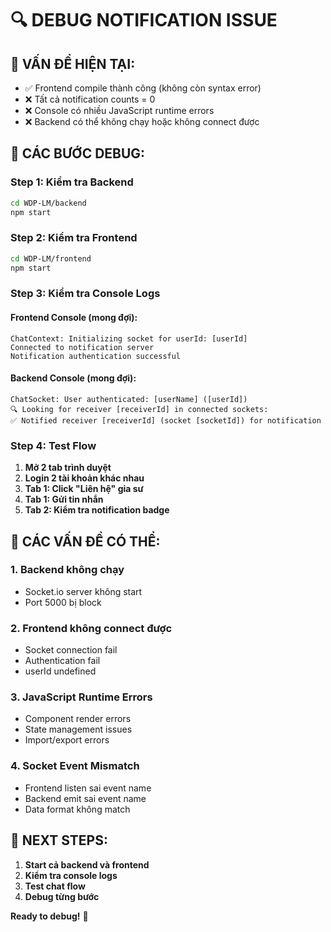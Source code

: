 # 🔍 DEBUG NOTIFICATION ISSUE

## 🚨 **VẤN ĐỀ HIỆN TẠI:**
- ✅ Frontend compile thành công (không còn syntax error)
- ❌ Tất cả notification counts = 0
- ❌ Console có nhiều JavaScript runtime errors
- ❌ Backend có thể không chạy hoặc không connect được

## 🔧 **CÁC BƯỚC DEBUG:**

### **Step 1: Kiểm tra Backend**
```bash
cd WDP-LM/backend
npm start
```

### **Step 2: Kiểm tra Frontend**
```bash
cd WDP-LM/frontend  
npm start
```

### **Step 3: Kiểm tra Console Logs**

#### **Frontend Console (mong đợi):**
```
ChatContext: Initializing socket for userId: [userId]
Connected to notification server
Notification authentication successful
```

#### **Backend Console (mong đợi):**
```
ChatSocket: User authenticated: [userName] ([userId])
🔍 Looking for receiver [receiverId] in connected sockets:
✅ Notified receiver [receiverId] (socket [socketId]) for notification
```

### **Step 4: Test Flow**
1. **Mở 2 tab trình duyệt**
2. **Login 2 tài khoản khác nhau**
3. **Tab 1: Click "Liên hệ" gia sư**
4. **Tab 1: Gửi tin nhắn**
5. **Tab 2: Kiểm tra notification badge**

## 🐛 **CÁC VẤN ĐỀ CÓ THỂ:**

### **1. Backend không chạy**
- Socket.io server không start
- Port 5000 bị block

### **2. Frontend không connect được**
- Socket connection fail
- Authentication fail
- userId undefined

### **3. JavaScript Runtime Errors**
- Component render errors
- State management issues
- Import/export errors

### **4. Socket Event Mismatch**
- Frontend listen sai event name
- Backend emit sai event name
- Data format không match

## 🎯 **NEXT STEPS:**

1. **Start cả backend và frontend**
2. **Kiểm tra console logs**
3. **Test chat flow**
4. **Debug từng bước**

**Ready to debug!** 🚀

